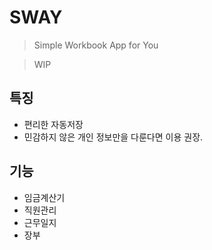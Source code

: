 # SWAY

> Simple Workbook App for You

> WIP

## 특징

- 편리한 자동저장
- 민감하지 않은 개인 정보만을 다룬다면 이용 권장.

## 기능

- 임금계산기
- 직원관리
- 근무일지
- 장부